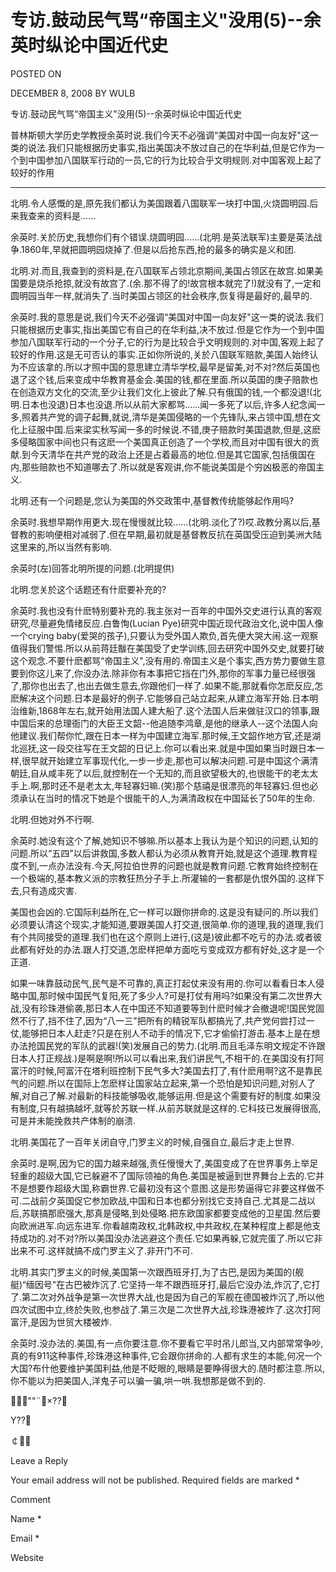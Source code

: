 # 专访.鼓动民气骂“帝国主义"没用(5)--余英时纵论中国近代史  
POSTED ON

DECEMBER 8, 2008 BY WULB

专访.鼓动民气骂“帝国主义"没用(5)--余英时纵论中国近代史

  普林斯顿大学历史学教授余英时说.我们今天不必强调“美国对中国一向友好"这一类的说法.我们只能根据历史事实,指出美国决不放过自己的在华利益,但是它作为一个到中国参加八国联军行动的一员,它的行为比较合乎文明规则.对中国客观上起了较好的作用

--------------

北明.令人感慨的是,原先我们都认为美国跟着八国联军一块打中国,火烧圆明园.后来我查来的资料是......

余英时.关於历史,我想你们有个错误.烧圆明园......(北明.是英法联军)主要是英法战争.1860年,早就把圆明园烧掉了.但是以后抢东西,抢的最多的确实是义和团.

北明.对.而且,我查到的资料是,在八国联军占领北京期间,美国占领区在故宫.如果美国要是烧杀抢掠,就没有故宫了.(余.那不得了的!故宫根本就完了!)就没有了,一定和圆明园当年一样,就消失了.当时美国占领区的社会秩序,恢复得是最好的,最早的.

余英时.我的意思是说,我们今天不必强调“美国对中国一向友好"这一类的说法.我们只能根据历史事实,指出美国它有自己的在华利益,决不放过.但是它作为一个到中国参加八国联军行动的一个分子,它的行为是比较合乎文明规则的.对中国,客观上起了较好的作用.这是无可否认的事实.正如你所说的,关於八国联军赔款,美国人始终认为不应该拿的.所以才照中国的意思建立清华学校,最早是留美,对不对?然后英国也退了这个钱,后来变成中华教育基金会.美国的钱,都在里面.所以英国的庚子赔款也在创造双方文化的交流,至少让我们文化上彼此了解.只有俄国的钱,一个都没退!(北明.日本也没退)日本也没退.所以从前大家都骂......闻一多死了以后,许多人纪念闻一多,照着共产党的调子起舞,就说,清华是美国侵略的一个先锋队,来占领中国,想在文化上征服中国.后来梁实秋写闻一多的时候说.不错,庚子赔款时美国退款,但是,这麽多侵略国家中间也只有这麽一个美国真正创造了一个学校,而且对中国有很大的贡献.到今天清华在共产党的政治上还是占着最高的地位.但是其它国家,包括俄国在内,那些赔款也不知道哪去了.所以就是客观讲,你不能说美国是个穷凶极恶的帝国主义.

北明.还有一个问题是,您认为美国的外交政策中,基督教传统能够起作用吗?

余英时.我想早期作用更大.现在慢慢就比较......(北明.淡化了?)哎.政教分离以后,基督教的影响便相对减弱了.但在早期,最初就是基督教反抗在英国受压迫到美洲大陆这里来的,所以当然有影响.





余英时(左)回答北明所提的问题.(北明提供)

北明.您关於这个话题还有什麽要补充的?

余英时.我也没有什麽特别要补充的.我主张对一百年的中国外交史进行认真的客观研究,尽量避免情绪反应.白鲁恂(Lucian Pye)研究中国近现代政治文化,说中国人像一个crying baby(爱哭的孩子),只要认为受外国人欺负,首先便大哭大闹.这一观察值得我们警惕.所以从前蒋廷黻在美国受了史学训练,回去研究中国外交史,就要打破这个观念.不要什麽都骂“帝国主义",没有用的.帝国主义是个事实,西方势力要做生意要到你这儿来了,你没办法.除非你有本事把它挡在门外,那你的军事力量已经很强了,那你也出去了,也出去做生意去,你跟他们一样了.如果不能,那就看你怎麽反应,怎麽解决这个问题.日本是最好的例子.它能够自己站立起来,从建立海军开始.日本明治维新,1868年左右,就开始用法国人建大船了.这个法国人后来做驻汉口的领事,跟中国后来的总理衙门的大臣王文韶--他追随李鸿章,是他的继承人--这个法国人向他建议.我们帮你忙,跟在日本一样为中国建立海军.那时候,王文韶作地方官,还是湖北巡抚,这一段交往写在王文韶的日记上.你可以看出来.就是中国如果当时跟日本一样,很早就开始建立军事现代化,一步一步走,那也可以解决问题.可是中国这个满清朝廷,自从咸丰死了以后,就控制在一个无知的,而且欲望极大的,也很能干的老太太手上.啊,那时还不是老太太,年轻寡妇嘛.(笑)那个慈禧是很漂亮的年轻寡妇.但也必须承认在当时的情况下她是个很能干的人,为满清政权在中国延长了50年的生命.

北明.但她对外不行啊.

余英时.她没有这个了解,她知识不够嘛.所以基本上我认为是个知识的问题,认知的问题.所以“五四"以后讲救国,多数人都认为必须从教育开始,就是这个道理.教育程度不到,一点办法没有.今天,阿拉伯世界的问题也就是教育问题.它教育始终控制在一个极端的,基本教义派的宗教狂热分子手上.所灌输的一套都是仇恨外国的.这样下去,只有造成灾害.

美国也会凶的.它国际利益所在,它一样可以跟你拼命的.这是没有疑问的.所以我们必须要认清这个现实,才能知道,要跟美国人打交道,很简单.你的道理,我的道理,我们有个共同接受的道理.我们也在这个原则上进行,(这是)彼此都不吃亏的办法.或者彼此都有好处的办法.跟人打交道,怎麽样把单方面吃亏变成双方都有好处,这才是一个正道.

如果一味靠鼓动民气,民气是不可靠的,真正打起仗来没有用的.你可以看看日本人侵略中国,那时候中国民气复阳,死了多少人?可是打仗有用吗?如果没有第二次世界大战,没有珍珠港偷袭,那日本人在中国还不知道要等到什麽时候才会撤退呢!国民党固然不行了,挡不住了,因为“八一三"把所有的精锐军队都搞光了,共产党何尝打过一仗,能够把日本人赶走?只是在别人不动手的情况下,它才偷偷打游击.基本上是在想办法抢国民党的军队的武器!(笑)发展自己的势力.(北明.而且毛泽东明文规定不许跟日本人打正规战.)是啊是啊!所以可以看出来,我们讲民气,不相干的.在美国没有打阿富汗的时候,阿富汗在塔利班控制下民气多大?美国去打了,有什麽用啊?这不是靠民气的问题.所以在国际上怎麽样让国家站立起来,第一个恐怕是知识问题,对别人了解,对自己了解.对最新的科技能够吸收,能够运用.但是这个需要有好的制度.如果没有制度,只有越搞越坏,就等於苏联一样.从前苏联就是这样的.它科技已发展得很高,可是并未能挽救共产体制的崩溃.

北明.美国花了一百年关闭自守,门罗主义的时候,自强自立,最后才走上世界.

余英时.是啊,因为它的国力越来越强,责任慢慢大了,美国变成了在世界事务上举足轻重的超级大国,它已躲避不了国际领袖的角色.美国是被逼到世界舞台上去的.它并不是想要作超级大国,称霸世界.它最初没有这个意图.这是形势逼得它非要这样做不可.二战前夕英国促它参加欧战,中国和日本也都分别找它支持自己.尤其是二战以后,苏联搞那麽强大,那真是侵略,到处侵略.把东欧国家都要变成他的卫星国.然后要向欧洲进军.向远东进军.你看越南政权,北韩政权,中共政权,在某种程度上都是他支持成功的.对不对?所以美国没办法逃避这个责任.它如果再躲,它就完蛋了.所以它非出来不可.这样就搞不成门罗主义了.非开门不可.

北明.其实门罗主义的时候,美国第一次跟西班牙打,为了古巴,是因为美国的(舰艇)“缅因号"在古巴被炸沉了.它坚持一年不跟西班牙打,最后它没办法,炸沉了,它打了.第二次对外战争是第一次世界大战,也是因为自己的军舰在德国被炸沉了,所以他四次试图中立,终於失败,也参战了.第三次是二次世界大战,珍珠港被炸了.这次打阿富汗,是因为世贸大楼被炸.

余英时.没办法的.美国,有一点你要注意.你不要看它平时吊儿郎当,又内部常常争吵,真的有911这种事件,珍珠港这种事件,它会跟你拼命的.人都有求生的本能,何况一个大国?布什他要维护美国利益,他是不眨眼的,眼睛是要睁得很大的.随时都注意.所以,你不能以为把美国人,洋鬼子可以骗一骗,哄一哄.我想那是做不到的.

""¨￥×??

Y??

￠

Leave a Reply

Your email address will not be published. Required fields are marked *

Comment

Name *

Email *

Website
